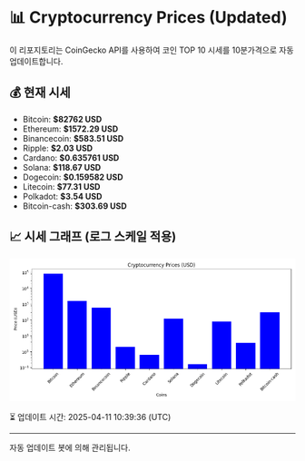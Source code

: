
# 📊 Cryptocurrency Prices (Updated)

이 리포지토리는 CoinGecko API를 사용하여 코인 TOP 10 시세를 10분가격으로 자동 업데이트합니다.

## 💰 현재 시세
- Bitcoin: **$82762 USD**
- Ethereum: **$1572.29 USD**
- Binancecoin: **$583.51 USD**
- Ripple: **$2.03 USD**
- Cardano: **$0.635761 USD**
- Solana: **$118.67 USD**
- Dogecoin: **$0.159582 USD**
- Litecoin: **$77.31 USD**
- Polkadot: **$3.54 USD**
- Bitcoin-cash: **$303.69 USD**

## 📈 시세 그래프 (로그 스케일 적용)
![Crypto Prices](crypto_prices.png)

⏳ 업데이트 시간: 2025-04-11 10:39:36 (UTC)

---
자동 업데이트 봇에 의해 관리됩니다.
